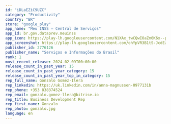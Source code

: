 ```yaml
---
id: "iDLaEZiC9UZC"
category: "Productivity"
country: "BR"
store: "google_play"
app_name: "Meu INSS – Central de Serviços"
app_id: br.gov.dataprev.meuinss
app_icon: https://play-lh.googleusercontent.com/N1XAx_twCQwIOaZm0K6x--pb6QP4596wvjT77Bi4DC0ZAMzU1LWbI1pui8bTtkOg3FFZ
app_screenshot: https://play-lh.googleusercontent.com/ohYpVR3B1tS-JcdEzKj52VXl9FhPs91Qq1JUWkO38OebbaD-2PsuuT7NieJyFMKhMaA
publisher_id: 2776126
publisher_name: "Serviços e Informações do Brasil"
rank: 1
most_recent_release: 2024-02-09T00:00:00
release_count_in_past_year: 15
release_count_in_past_year_category: 15
release_count_in_past_year_top_in_category: 15
rep_full_name: Gonzalo Gomez-Ilera
rep_linkedin: https://uk.linkedin.com/in/anna-magnussen-0977131b
rep_phone: +353 838374524
rep_email: gonzalo.gomez-llera@bitrise.io
rep_title: Business Development Rep
rep_first_name: Gonzalo
rep_photo: gonzalo.jpg
language: en
---
```

